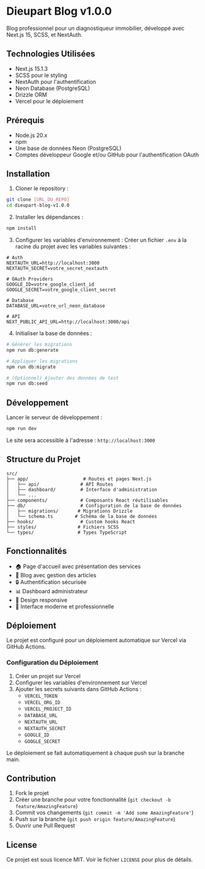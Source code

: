 # Dieupart Blog v1.0.0

Blog professionnel pour un diagnostiqueur immobilier, développé avec Next.js 15, SCSS, et NextAuth.

## Technologies Utilisées

- Next.js 15.1.3
- SCSS pour le styling
- NextAuth pour l'authentification
- Neon Database (PostgreSQL)
- Drizzle ORM
- Vercel pour le déploiement

## Prérequis

- Node.js 20.x
- npm
- Une base de données Neon (PostgreSQL)
- Comptes développeur Google et/ou GitHub pour l'authentification OAuth

## Installation

1. Cloner le repository :

```bash
git clone [URL_DU_REPO]
cd dieupart-blog-v1.0.0
```

2. Installer les dépendances :

```bash
npm install
```

3. Configurer les variables d'environnement :
   Créer un fichier `.env` à la racine du projet avec les variables suivantes :

```env
# Auth
NEXTAUTH_URL=http://localhost:3000
NEXTAUTH_SECRET=votre_secret_nextauth

# OAuth Providers
GOOGLE_ID=votre_google_client_id
GOOGLE_SECRET=votre_google_client_secret

# Database
DATABASE_URL=votre_url_neon_database

# API
NEXT_PUBLIC_API_URL=http://localhost:3000/api
```

4. Initialiser la base de données :

```bash
# Générer les migrations
npm run db:generate

# Appliquer les migrations
npm run db:migrate

# (Optionnel) Ajouter des données de test
npm run db:seed
```

## Développement

Lancer le serveur de développement :

```bash
npm run dev
```

Le site sera accessible à l'adresse : `http://localhost:3000`

## Structure du Projet

```
src/
├── app/                    # Routes et pages Next.js
│   ├── api/               # API Routes
│   ├── dashboard/         # Interface d'administration
│   └── ...
├── components/            # Composants React réutilisables
├── db/                    # Configuration de la base de données
│   ├── migrations/       # Migrations Drizzle
│   └── schema.ts        # Schéma de la base de données
├── hooks/                 # Custom hooks React
├── styles/               # Fichiers SCSS
└── types/                # Types TypeScript
```

## Fonctionnalités

- 🏠 Page d'accueil avec présentation des services
- 📝 Blog avec gestion des articles
- 🔒 Authentification sécurisée
- 📊 Dashboard administrateur
- 📱 Design responsive
- 🎨 Interface moderne et professionnelle

## Déploiement

Le projet est configuré pour un déploiement automatique sur Vercel via GitHub Actions.

### Configuration du Déploiement

1. Créer un projet sur Vercel
2. Configurer les variables d'environnement sur Vercel
3. Ajouter les secrets suivants dans GitHub Actions :
   - `VERCEL_TOKEN`
   - `VERCEL_ORG_ID`
   - `VERCEL_PROJECT_ID`
   - `DATABASE_URL`
   - `NEXTAUTH_URL`
   - `NEXTAUTH_SECRET`
   - `GOOGLE_ID`
   - `GOOGLE_SECRET`

Le déploiement se fait automatiquement à chaque push sur la branche main.

## Contribution

1. Fork le projet
2. Créer une branche pour votre fonctionnalité (`git checkout -b feature/AmazingFeature`)
3. Commit vos changements (`git commit -m 'Add some AmazingFeature'`)
4. Push sur la branche (`git push origin feature/AmazingFeature`)
5. Ouvrir une Pull Request

## License

Ce projet est sous licence MIT. Voir le fichier `LICENSE` pour plus de détails.
